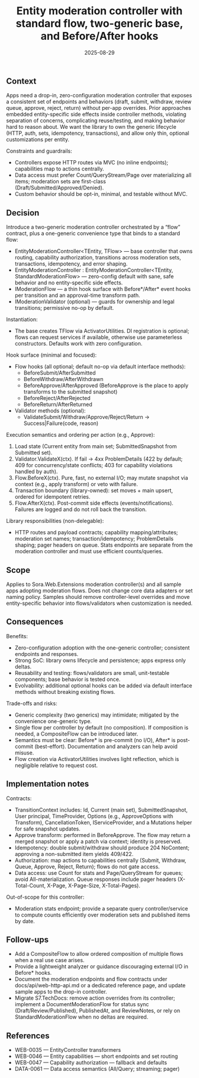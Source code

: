 ﻿---
id: WEB-0048
slug: entity-moderation-controller-standard-flow
domain: Web
status: accepted
date: 2025-08-29
title: Entity moderation controller with standard flow, two-generic base, and Before/After hooks
---

## Context

Apps need a drop-in, zero-configuration moderation controller that exposes a consistent set of endpoints and behaviors (draft, submit, withdraw, review queue, approve, reject, return) without per-app overrides. Prior approaches embedded entity-specific side effects inside controller methods, violating separation of concerns, complicating reuse/testing, and making behavior hard to reason about. We want the library to own the generic lifecycle (HTTP, auth, sets, idempotency, transactions), and allow only thin, optional customizations per entity.

Constraints and guardrails:
- Controllers expose HTTP routes via MVC (no inline endpoints); capabilities map to actions centrally.
- Data access must prefer Count/QueryStream/Page over materializing all items; moderation sets are first-class (Draft/Submitted/Approved/Denied).
- Custom behavior should be opt-in, minimal, and testable without MVC.

## Decision

Introduce a two-generic moderation controller orchestrated by a “flow” contract, plus a one-generic convenience type that binds to a standard flow:

- EntityModerationController<TEntity, TFlow> — base controller that owns routing, capability authorization, transitions across moderation sets, transactions, idempotency, and error shaping.
- EntityModerationController<TEntity> : EntityModerationController<TEntity, StandardModerationFlow<TEntity>> — zero-config default with sane, safe behavior and no entity-specific side effects.
- IModerationFlow<TEntity> — a thin hook surface with Before*/After* event hooks per transition and an approval-time transform path.
- IModerationValidator<TEntity> (optional) — guards for ownership and legal transitions; permissive no-op by default.

Instantiation:
- The base creates TFlow via ActivatorUtilities. DI registration is optional; flows can request services if available, otherwise use parameterless constructors. Defaults work with zero configuration.

Hook surface (minimal and focused):
- Flow hooks (all optional; default no-op via default interface methods):
  - BeforeSubmit/AfterSubmitted
  - BeforeWithdraw/AfterWithdrawn
  - BeforeApprove/AfterApproved (BeforeApprove is the place to apply transforms to the submitted snapshot)
  - BeforeReject/AfterRejected
  - BeforeReturn/AfterReturned
- Validator methods (optional):
  - ValidateSubmit/Withdraw/Approve/Reject/Return → Success|Failure(code, reason)

Execution semantics and ordering per action (e.g., Approve):
1) Load state (Current entity from main set; SubmittedSnapshot from Submitted set).
2) Validator.ValidateX(ctx). If fail → 4xx ProblemDetails (422 by default; 409 for concurrency/state conflicts; 403 for capability violations handled by auth).
3) Flow.BeforeX(ctx). Pure, fast, no external I/O; may mutate snapshot via context (e.g., apply transform) or veto with failure.
4) Transaction boundary (library-owned): set moves + main upsert, ordered for idempotent retries.
5) Flow.AfterX(ctx). Post-commit side effects (events/notifications). Failures are logged and do not roll back the transition.

Library responsibilities (non-delegable):
- HTTP routes and payload contracts; capability mapping/attributes; moderation set names; transaction/idempotency; ProblemDetails shaping; pager headers on queue. Stats endpoints are separate from the moderation controller and must use efficient counts/queries.

## Scope

Applies to Sora.Web.Extensions moderation controller(s) and all sample apps adopting moderation flows. Does not change core data adapters or set naming policy. Samples should remove controller-level overrides and move entity-specific behavior into flows/validators when customization is needed.

## Consequences

Benefits:
- Zero-configuration adoption with the one-generic controller; consistent endpoints and responses.
- Strong SoC: library owns lifecycle and persistence; apps express only deltas.
- Reusability and testing: flows/validators are small, unit-testable components; base behavior is tested once.
- Evolvability: additional optional hooks can be added via default interface methods without breaking existing flows.

Trade-offs and risks:
- Generic complexity (two generics) may intimidate; mitigated by the convenience one-generic type.
- Single flow per controller by default (no composition). If composition is needed, a CompositeFlow<TEntity> can be introduced later.
- Semantics must be clear: Before* is pre-commit (no I/O), After* is post-commit (best-effort). Documentation and analyzers can help avoid misuse.
- Flow creation via ActivatorUtilities involves light reflection, which is negligible relative to request cost.

## Implementation notes

Contracts:
- TransitionContext<TEntity> includes: Id, Current (main set), SubmittedSnapshot, User principal, TimeProvider, Options (e.g., ApproveOptions with Transform), CancellationToken, IServiceProvider, and a Mutations helper for safe snapshot updates.
- Approve transform: performed in BeforeApprove. The flow may return a merged snapshot or apply a patch via context; identity is preserved.
- Idempotency: double submit/withdraw should produce 204 NoContent; approving a non-submitted item yields 409/422.
- Authorization: map actions to capabilities centrally (Submit, Withdraw, Queue, Approve, Reject, Return); flows do not gate access.
- Data access: use Count for stats and Page/QueryStream for queues; avoid All-materialization. Queue responses include pager headers (X-Total-Count, X-Page, X-Page-Size, X-Total-Pages).

Out-of-scope for this controller:
- Moderation stats endpoint; provide a separate query controller/service to compute counts efficiently over moderation sets and published items by date.

## Follow-ups

- Add a CompositeFlow<TEntity> to allow ordered composition of multiple flows when a real use case arises.
- Provide a lightweight analyzer or guidance discouraging external I/O in Before* hooks.
- Document the moderation endpoints and flow contracts under docs/api/web-http-api.md or a dedicated reference page, and update sample apps to the drop-in controller.
- Migrate S7.TechDocs: remove action overrides from its controller; implement a DocumentModerationFlow for status sync (Draft/Review/Published), PublishedAt, and ReviewNotes, or rely on StandardModerationFlow when no deltas are required.

## References

- WEB-0035 — EntityController transformers
- WEB-0046 — Entity capabilities — short endpoints and set routing
- WEB-0047 — Capability authorization — fallback and defaults
- DATA-0061 — Data access semantics (All/Query; streaming; pager)